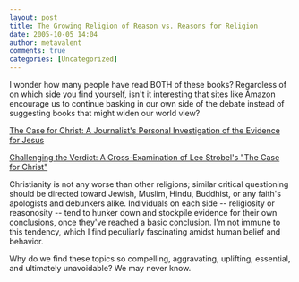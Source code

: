```yaml
---
layout: post
title: The Growing Religion of Reason vs. Reasons for Religion
date: 2005-10-05 14:04
author: metavalent
comments: true
categories: [Uncategorized]
---
```

I wonder how many people have read BOTH of these books? Regardless of on which side you find yourself, isn't it interesting that sites like Amazon encourage us to continue basking in our own side of the debate instead of suggesting books that might widen our world view?

<a href="http://www.amazon.com/gp/product/0310209307/002-4187315-8810460?v=glance&amp;n=283155&amp;s=books&amp;v=glance">The Case for Christ: A Journalist's Personal Investigation of the Evidence for Jesus</a>

<a href="http://www.amazon.com/gp/product/0968925901/002-4187315-8810460?v=glance&amp;n=283155">Challenging the Verdict: A Cross-Examination of Lee Strobel's "The Case for Christ"</a>

Christianity is not any worse than other religions; similar critical questioning should be directed toward Jewish, Muslim, Hindu, Buddhist, or any faith's apologists and debunkers alike. Individuals on each side -- religiosity or reasonosity -- tend to hunker down and stockpile evidence for their own conclusions, once they've reached a basic conclusion. I'm not immune to this tendency, which I find peculiarly fascinating amidst human belief and behavior.

Why do we find these topics so compelling, aggravating, uplifting,  essential, and ultimately unavoidable?  We may never know.
